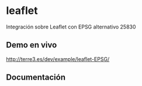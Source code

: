 # leaflet
Integración sobre Leaflet con EPSG alternativo 25830

## Demo en vivo
http://terre3.es/dev/example/leaflet-EPSG/

## Documentación

